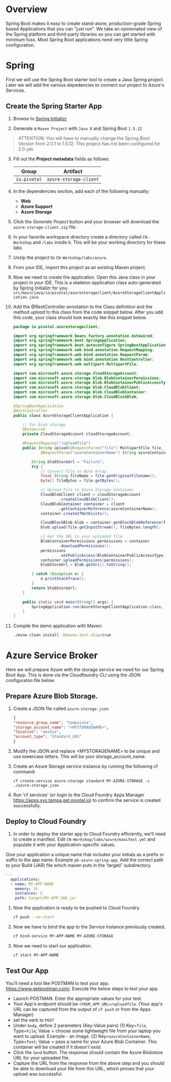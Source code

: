 # Overview

Spring Boot makes it easy to create stand-alone, production-grade Spring
based Applications that you can "just run". We take an opinionated view
of the Spring platform and third-party libraries so you can get started
with minimum fuss. Most Spring Boot applications need very little Spring
configuration.

# Spring

First we will use the Spring Boot starter tool to create a Java Spring project. Later we will add the various depedancies to connect
our project to Azure's Services.

## Create the Spring Starter App

1.  Browse to [Spring Initializr](https://start.spring.io)

2.  Generate a `Maven Project` with `Java 8` and Spring Boot `1.5.12`  

> ATTENTION: You will have to manually change the Spring Boot Version from 2.0.1 to 1.5.12. This project has not been configured for 2.0 yet.

3.  Fill out the **Project metadata** fields as follows:
    
    | Group  | Artifact  |
    |---|---|
    | `io.pivotal`  | `azure-storage-client`  |

1. In the dependencies section, add each of the following manually:
    
    - **Web**
    - **Azure Support**
    - **Azure Storage**

1. Click the *Generate Project* button and your browser will download the `azure-storage-client.zip` file.
1. In your favorite workspace directory create a directory called `CN-Workshop` and `/labs` inside it. This will be your working directory for these labs
1. Unzip the project to `CN-Workshop/labs/azure`.
1. From your IDE, import this project as an existing Maven project.
1. Now we need to create the application. Open this Java class in your project in your IDE. This is a skeleton application class auto-generated by Spring Initializr for you. `src/main/java/io/pivotal/azurestorageclient/AzureStorageClientApplication.java`
1. Add the @RestController annotation to the Class definition and the method _upload_ to this class from the code snippet below. After you add this code, your class should look exactly like this snippet below.


    ```java
	package io.pivotal.azurestorageclient;

	import org.springframework.beans.factory.annotation.Autowired;
	import org.springframework.boot.SpringApplication;
	import org.springframework.boot.autoconfigure.SpringBootApplication;
	import org.springframework.web.bind.annotation.RequestMapping;
	import org.springframework.web.bind.annotation.RequestParam;
	import org.springframework.web.bind.annotation.RestController;
	import org.springframework.web.multipart.MultipartFile;

	import com.microsoft.azure.storage.CloudStorageAccount;
	import com.microsoft.azure.storage.blob.BlobContainerPermissions;
	import com.microsoft.azure.storage.blob.BlobContainerPublicAccessType;
	import com.microsoft.azure.storage.blob.CloudBlobClient;
	import com.microsoft.azure.storage.blob.CloudBlobContainer;
	import com.microsoft.azure.storage.blob.CloudBlockBlob;

	@SpringBootApplication
	@RestController
	public class AzureStorageClientApplication {

		// for blob storage
		@Autowired
		private CloudStorageAccount cloudStorageAccount;

		@RequestMapping("/uploadfile")
		public String upload(@RequestParam("file") MultipartFile file,
				@RequestParam("azureContainerName") String azureContainerName) {

			String blobStoreUrl = "Failure";
			try {
				// Convert File to Byte Array
				final String fileName = file.getOriginalFilename();
				byte[] fileBytes = file.getBytes();

				// Upload File to Azure Storage Container
				CloudBlobClient client = cloudStorageAccount
						.createCloudBlobClient();
				CloudBlobContainer container = client
						.getContainerReference(azureContainerName);
				container.createIfNotExists();

				CloudBlockBlob blob = container.getBlockBlobReference(fileName);
				blob.upload(file.getInputStream(), fileBytes.length);

				// Get the URL to your uploaded file
				BlobContainerPermissions permissions = container
						.downloadPermissions();
				permissions
						.setPublicAccess(BlobContainerPublicAccessType.CONTAINER);
				container.uploadPermissions(permissions);
				blobStoreUrl = blob.getUri().toString();

			} catch (Exception e) {
				e.printStackTrace();
			}
			return blobStoreUrl;
		}

		public static void main(String[] args) {
			SpringApplication.run(AzureStorageClientApplication.class, args);
		}
	}
    ```

1. Compile the demo application with Maven:

    ```sh
    ./mvnw clean install -Dmaven.test.skip=true
    ```
# Azure Service Broker

Here we will prepare Azure with the storage service we need for our Spring Boot App. This is done via the Cloudfoundry CLI using the JSON configuraton file below.

## Prepare Azure Blob Storage.

1. Create a JSON file called `azure-storage.json`:
    ```json
    {
    "resource_group_name": "tampajava",
    "storage_account_name": "<MYSTORAGENAME>",
    "location": "westus",
    "account_type": "Standard_LRS"
    }
    ```
1. Modify the JSON and replace   \<MYSTORAGENAME\>    to be unique and use lowercase letters. This will be your storage_account_name. 
2. Create an Azure Storage service instance by running the following cf command:

    `cf create-service azure-storage standard MY-AZURE-STORAGE -c ./azure-storage.json`

3. Run 'cf services' (or login to the Cloud Foundry Apps Manager https://apps.sys.tampa.get.pivotal.io) to confirm the service is created successfully.

## Deploy to Cloud Foundry

1. In order to deploy the starter app to Cloud Foundry efficiently, we'll need to create a manifest. Edit `CN-Workshop/labs/azure/manifest.yml` and populate it with your Application-specific values. 

Give your application a unique name that includes your initials as a prefix or suffix to the app name: Example `pb-azure-spring-app`. Add the correct path to your Build (JAR) file which maven puts in the 'target/' subdirectory.

```yaml
---
  applications:
  - name: MY-APP-NAME
    memory: 1G
    instances: 1
    path: target/MY-APP-JAR.jar
```    

1. Now the application is ready to be pushed to Cloud Foundry.
    ```sh
    cf push --no-start
    ```

1. Now we have to bind the app to the Service Instance previously created.
    ```sh
    cf bind-service MY-APP-NAME MY-AZURE-STORAGE
    ```

1. Now we need to start our application.
    ```sh
    cf start MY-APP-NAME
    ```

## Test Our App
You'll need a tool like POSTMAN to test your app. https://www.getpostman.com/. Execute the below steps to test your app. 
* Launch POSTMAN. Enter the appropriate values for your test.
* Your App's endpoint should be `<YOUR_APP_URL>/uploadfile`. (Your app's URL can be captured from the output of `cf push` or from the Apps Manager)
* set the verb to `POST`
* Under `body`, define 2 parameters (Key-Value pairs)
 (1) Key=`file`, Type=`File`; Value = choose some lightweight file from your laptop you want to upload. Example - an image. 
 (2) Key=`azureContainerName`, Type=`Text`; Value = pass a name for your Azure Blob Container. This container will be created if it doesn't exist
* Click the `Send` button. The response should contain the Azure Blobstore URL for your uploaded file. 
* Capture the URL from the response from the above step and you should be able to download your file from this URL, which proves that your upload was successful.
